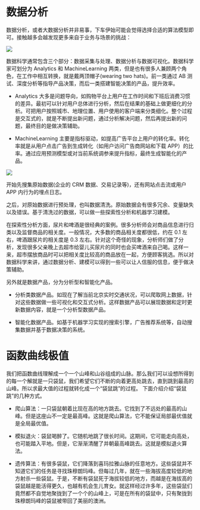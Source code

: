 # 数据分析

数据分析，或者大数据分析并非易事，下车伊始可能会觉得选择合适的算法模型即可。接触越多会越发现更多来自于业务与场景的挑战：

![](https://tva1.sinaimg.cn/large/007DFXDhgy1g4dui70rgej30iw0b2gmq.jpg)

数据科学通常包含三个部分：数据采集与处理、数据分析与数据可视化。数据科学家可划分为 Analytics 和 MachineLearning 两类，但是也有很多人兼顾两个角色，在工作中相互转换，就是戴两顶帽子(wearing two hats)。前一类通过 AB 测试、深度分析等指导产品决策，而后一类搭建智能决策的产品，提升效率。

- Analytics 大多是问题导向，如购物平台上用户在工作时间和下班后消费习惯的差异。最初可以针对用户总体进行分析，然后在结果的基础上做更细化的分析。可把用户按照城市、地理位置、用户使用的客户端来分类细化。整个过程是交互式的，就是不断提出新问题，通过分析解决问题，然后再提出新的问题，最终目的是做决策辅助。

- MachineLearning 主要是指标驱动，如提高广告平台上用户的转化率。转化率就是从用户点击广告到生成转化（如用户访问广告商网站和下载 APP）的比率。通过应用预测模型或对当前系统调参来提升指标，最终生成智能化的产品。

![](https://assets.ng-tech.icu/item/20230430223033.png)

开始先搜集原始数据(企业的 CRM 数据、交易记录等)，还有网站点击流或用户 APP 内行为的埋点日志。

之后，对原始数据进行预处理，也叫数据清洗。原始数据会有很多冗余、变量缺失以及错误。基于清洗过的数据，可以做一些探索性分析和机器学习建模。

在探索性分析方面，尿片和啤酒是很经典的案例。很多分析师会对商品信息进行归类以及监督商品的相关度。一般情况，大多数的商品相关度都很低，约在 0.1 左右，啤酒跟尿片的相关度是 0.3 左右。针对这个奇怪的现象，分析师们做了分析，发现很多父亲晚上去超市给婴儿买尿片的同时也会买啤酒来自己喝。这样一来，超市摆放商品时可以把相关度比较高的商品放在一起，方便顾客挑选。所以对数据科学来讲，通过数据分析、建模可以得到一些可以让人信服的信息，便于做决策辅助。

另外就是数据产品，分为分析型和智能化产品。

- 分析类数据产品。如现在了解当前北京实时交通状况，可以爬取网上数据，针对这些数据做一些可视化和交互式分析。这样数据产品可以展现数据和定时更新数据内容，就是一个分析型数据产品。

- 智能化数据产品。如基于机器学习实现的搜索引擎，广告推荐系统等，自动搜集数据并基于数据决策的系统。

# 函数曲线极值

我们把函数曲线理解成一个一个山峰和山谷组成的山脉。那么我们可以设想所得到的每一个解就是一只袋鼠，我们希望它们不断的向着更高处跳去，直到跳到最高的山峰。所以求最大值的过程就转化成一个“袋鼠跳”的过程。
下面介绍介绍“袋鼠跳”的几种方式。

- 爬山算法：一只袋鼠朝着比现在高的地方跳去。它找到了不远处的最高的山峰。但是这座山不一定是最高峰。这就是爬山算法，它不能保证局部最优值就是全局最优值。

- 模拟退火：袋鼠喝醉了。它随机地跳了很长时间。这期间，它可能走向高处，也可能踏入平地。但是，它渐渐清醒了并朝最高峰跳去。这就是模拟退火算法。

- 遗传算法：有很多袋鼠，它们降落到喜玛拉雅山脉的任意地方。这些袋鼠并不知道它们的任务是寻找珠穆朗玛峰。但每过几年，就在一些海拔高度较低的地方射杀一些袋鼠。于是，不断有袋鼠死于海拔较低的地方，而越是在海拔高的袋鼠越是能活得更久，也越有机会生儿育女。就这样经过许多年，这些袋鼠们竟然都不自觉地聚拢到了一个个的山峰上，可是在所有的袋鼠中，只有聚拢到珠穆朗玛峰的袋鼠被带回了美丽的澳洲。
